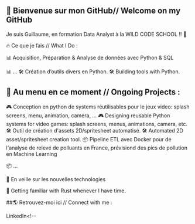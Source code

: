## 👋 Bienvenue sur mon GitHub// Welcome on my GitHub
Je suis Guillaume, en formation Data Analyst à la WILD CODE SCHOOL !! 🚀

🔥 Ce que je fais // What I Do :

📊 Acquisition, Préparation & Analyse de données avec Python & SQL

📊 ...
🛠️ Création d’outils divers en Python.
🛠️ Building tools with Python.

## 📌 Au menu en ce moment // Ongoing Projects :
🎮 Conception en python de systems réutilisables pour le jeux video: splash screens, menu, animation, camera, ...
🎮 Designing reusable Python systems for video games: splash screens, menus, animations, camera, etc.
🛠️ Outil de création d'assets 2D/spritesheet automatisé.
🛠️ Automated 2D asset/spritesheet creation tool.
📦 Pipeline ETL avec Docker pour de l'analyse de relevé de polluants en France, prévisiond des pics de pollution en Machine Learning

📦 ...

📖 En veille sur les nouvelles technologies

📖 Getting familiar with Rust whenever I have time.

##🌎 Retrouvez-moi ici // Connect with me :

LinkedIn<!--
